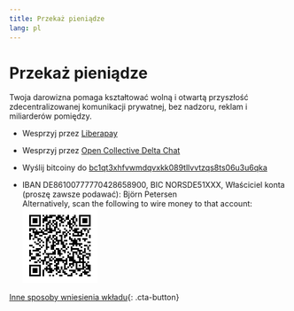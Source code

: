 ```yaml
---
title: Przekaż pieniądze
lang: pl
---
```


# Przekaż pieniądze

Twoja darowizna pomaga kształtować wolną i otwartą przyszłość zdecentralizowanej komunikacji prywatnej, bez nadzoru, reklam i miliarderów pomiędzy.

- Wesprzyj przez [Liberapay](https://liberapay.com/delta.chat/)

- Wesprzyj przez [Open Collective Delta Chat](https://opencollective.com/delta-chat/donate)

- Wyślij bitcoiny do [bc1qt3xhfvwmdqvxkk089tllvvtzqs8ts06u3u6qka](bitcoin:bc1qt3xhfvwmdqvxkk089tllvvtzqs8ts06u3u6qka)

- IBAN DE86100777770428658900, BIC NORSDE51XXX, Właściciel konta (proszę zawsze podawać): Björn Petersen  
  Alternatively, scan the following to wire money to that account:  
  ![Scan to wire money](../assets/donate-via-epc-qr.png)

[Inne sposoby wniesienia wkładu](contribute){: .cta-button}
